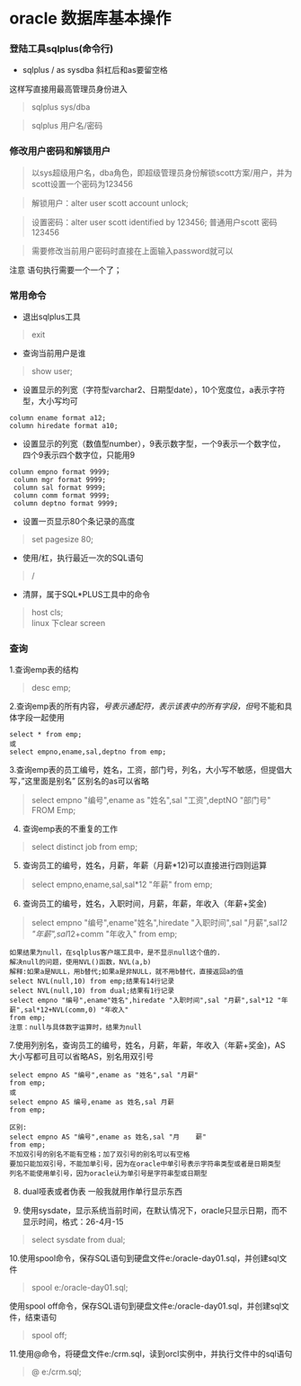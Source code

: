# oracle 数据库基本操作
### 登陆工具sqlplus(命令行)
* sqlplus  / as  sysdba  斜杠后和as要留空格

这样写直接用最高管理员身份进入  
> sqlplus  sys/dba

> sqlplus  用户名/密码

### 修改用户密码和解锁用户
> 以sys超级用户名，dba角色，即超级管理员身份解锁scott方案/用户，并为scott设置一个密码为123456


> 解锁用户：alter user scott account unlock;

> 设置密码：alter user scott identified by 123456; 
 普通用户scott
 密码123456
 
> 需要修改当前用户密码时直接在上面输入password就可以

注意 语句执行需要一个一个了；

### 常用命令
* 退出sqlplus工具
> exit

* 查询当前用户是谁 		
> show user;

* 设置显示的列宽（字符型varchar2、日期型date），10个宽度位，a表示字符型，大小写均可

```
column ename format a12;
column hiredate format a10;
```


* 设置显示的列宽（数值型number），9表示数字型，一个9表示一个数字位，四个9表示四个数字位，只能用9

 
```
column empno format 9999;
 column mgr format 9999;
 column sal format 9999;
 column comm format 9999;
 column deptno format 9999;
```

* 设置一页显示80个条记录的高度
> set pagesize 80;

* 使用/杠，执行最近一次的SQL语句
> /

* 清屏，属于SQL*PLUS工具中的命令
> host cls;    
> linux 下clear screen

### 查询
1.查询emp表的结构
> desc emp;

2.查询emp表的所有内容，*号表示通配符，表示该表中的所有字段，但*号不能和具体字段一起使用


```
select * from emp;
或
select empno,ename,sal,deptno from emp;
```

3.查询emp表的员工编号，姓名，工资，部门号，列名，大小写不敏感，但提倡大写，”这里面是别名”   区别名的as可以省略

>select empno "编号",ename  as "姓名",sal "工资",deptNO "部门号" FROM Emp;

4. 查询emp表的不重复的工作
> select distinct job from emp;

5. 查询员工的编号，姓名，月薪，年薪（月薪*12)可以直接进行四则运算
> select empno,ename,sal,sal*12 "年薪" from emp;

6. 查询员工的编号，姓名，入职时间，月薪，年薪，年收入（年薪+奖金)
> select empno "编号",ename"姓名",hiredate "入职时间",sal "月薪",sal*12 "年薪",sal*12+comm "年收入" from emp;


```
如果结果为null，在sqlplus客户端工具中，是不显示null这个值的.
解决null的问题，使用NVL()函数，NVL(a,b)
解释:如果a是NULL，用b替代;如果a是非NULL，就不用b替代，直接返回a的值
select NVL(null,10) from emp;结果有14行记录
select NVL(null,10) from dual;结果有1行记录
select empno "编号",ename"姓名",hiredate "入职时间",sal "月薪",sal*12 "年薪",sal*12+NVL(comm,0) "年收入" 
from emp;
注意：null与具体数字运算时，结果为null
```

7.使用列别名，查询员工的编号，姓名，月薪，年薪，年收入（年薪+奖金)，AS大小写都可且可以省略AS，别名用双引号

```
select empno AS "编号",ename as "姓名",sal "月薪" 
from emp;
或
select empno AS 编号,ename as 姓名,sal 月薪 
from emp;

区别:
select empno AS "编号",ename as 姓名,sal "月    薪" 
from emp;
不加双引号的别名不能有空格；加了双引号的别名可以有空格
要加只能加双引号，不能加单引号，因为在oracle中单引号表示字符串类型或者是日期类型
列名不能使用单引号，因为oracle认为单引号是字符串型或日期型
```

8. dual哑表或者伪表  一般我就用作单行显示东西

9. 使用sysdate，显示系统当前时间，在默认情况下，oracle只显示日期，而不显示时间，格式：26-4月-15
> select sysdate from dual;


10.使用spool命令，保存SQL语句到硬盘文件e:/oracle-day01.sql，并创建sql文件

> spool e:/oracle-day01.sql;

使用spool off命令，保存SQL语句到硬盘文件e:/oracle-day01.sql，并创建sql文件，结束语句

> spool off;

11.使用@命令，将硬盘文件e:/crm.sql，读到orcl实例中，并执行文件中的sql语句
> @ e:/crm.sql;

